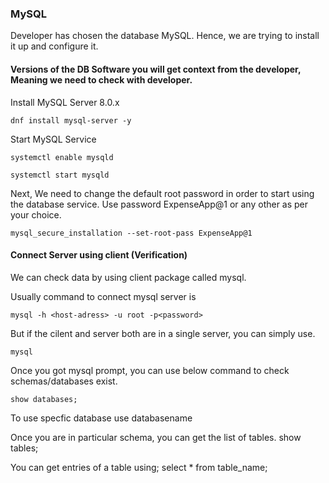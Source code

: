 ### MySQL

Developer has chosen the database MySQL. Hence, we are trying to install it up and configure it.

#### Versions of the DB Software you will get context from the developer, Meaning we need to check with developer.

Install MySQL Server 8.0.x

    dnf install mysql-server -y

Start MySQL Service

    systemctl enable mysqld

    systemctl start mysqld

Next, We need to change the default root password in order to start using the database service. Use password ExpenseApp@1 or any other as per your choice.

    mysql_secure_installation --set-root-pass ExpenseApp@1

#### Connect Server using client (Verification)

We can check data by using client package called mysql.

Usually command to connect mysql server is

    mysql -h <host-adress> -u root -p<password>

But if the cilent and server both are in a single server, you can simply use.

    mysql

Once you got mysql prompt, you can use below command to check schemas/databases exist.

    show databases;

To use specfic database
use databasename

Once you are in particular schema, you can get the list of tables.
show tables;

You can get entries of a table using;
select \* from table_name;

